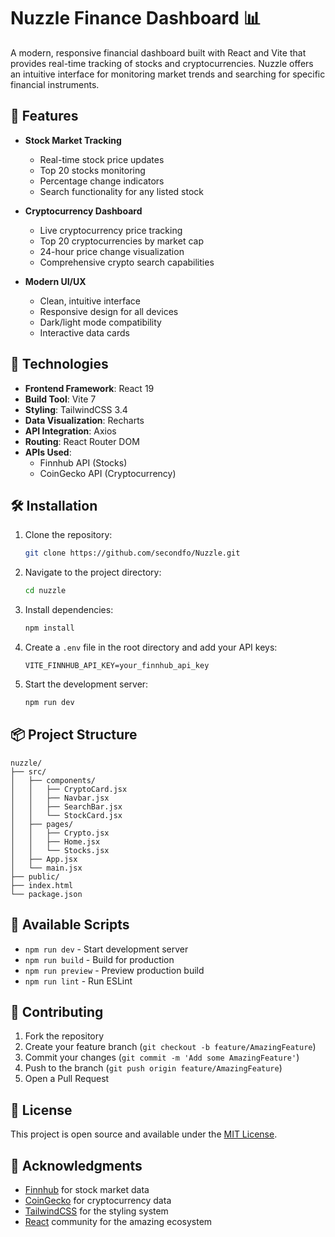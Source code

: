 # Nuzzle Finance Dashboard 📊

A modern, responsive financial dashboard built with React and Vite that provides real-time tracking of stocks and cryptocurrencies. Nuzzle offers an intuitive interface for monitoring market trends and searching for specific financial instruments.

## 🌟 Features

- **Stock Market Tracking**
  - Real-time stock price updates
  - Top 20 stocks monitoring
  - Percentage change indicators
  - Search functionality for any listed stock

- **Cryptocurrency Dashboard**
  - Live cryptocurrency price tracking
  - Top 20 cryptocurrencies by market cap
  - 24-hour price change visualization
  - Comprehensive crypto search capabilities

- **Modern UI/UX**
  - Clean, intuitive interface
  - Responsive design for all devices
  - Dark/light mode compatibility
  - Interactive data cards

## 🚀 Technologies

- **Frontend Framework**: React 19
- **Build Tool**: Vite 7
- **Styling**: TailwindCSS 3.4
- **Data Visualization**: Recharts
- **API Integration**: Axios
- **Routing**: React Router DOM
- **APIs Used**:
  - Finnhub API (Stocks)
  - CoinGecko API (Cryptocurrency)

## 🛠️ Installation

1. Clone the repository:
   ```bash
   git clone https://github.com/secondfo/Nuzzle.git
   ```

2. Navigate to the project directory:
   ```bash
   cd nuzzle
   ```

3. Install dependencies:
   ```bash
   npm install
   ```

4. Create a `.env` file in the root directory and add your API keys:
   ```env
   VITE_FINNHUB_API_KEY=your_finnhub_api_key
   ```

5. Start the development server:
   ```bash
   npm run dev
   ```

## 📦 Project Structure

```
nuzzle/
├── src/
│   ├── components/
│   │   ├── CryptoCard.jsx
│   │   ├── Navbar.jsx
│   │   ├── SearchBar.jsx
│   │   └── StockCard.jsx
│   ├── pages/
│   │   ├── Crypto.jsx
│   │   ├── Home.jsx
│   │   └── Stocks.jsx
│   ├── App.jsx
│   └── main.jsx
├── public/
├── index.html
└── package.json
```

## 🔧 Available Scripts

- `npm run dev` - Start development server
- `npm run build` - Build for production
- `npm run preview` - Preview production build
- `npm run lint` - Run ESLint

## 🤝 Contributing

1. Fork the repository
2. Create your feature branch (`git checkout -b feature/AmazingFeature`)
3. Commit your changes (`git commit -m 'Add some AmazingFeature'`)
4. Push to the branch (`git push origin feature/AmazingFeature`)
5. Open a Pull Request

## 📝 License

This project is open source and available under the [MIT License](LICENSE).

## 🙏 Acknowledgments

- [Finnhub](https://finnhub.io/) for stock market data
- [CoinGecko](https://www.coingecko.com/en/api) for cryptocurrency data
- [TailwindCSS](https://tailwindcss.com/) for the styling system
- [React](https://reactjs.org/) community for the amazing ecosystem
